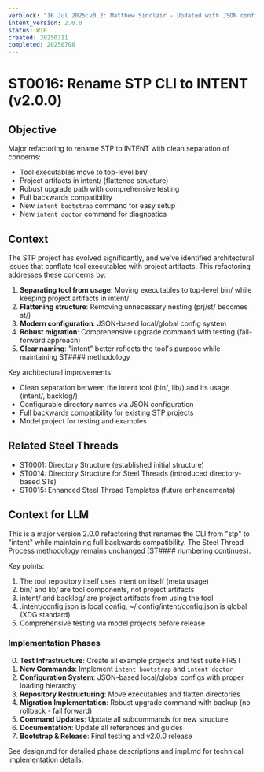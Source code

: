 ```yaml
---
verblock: "16 Jul 2025:v0.2: Matthew Sinclair - Updated with JSON config and new commands"
intent_version: 2.0.0
status: WIP
created: 20250311
completed: 20250708
---
```

# ST0016: Rename STP CLI to INTENT (v2.0.0)

## Objective

Major refactoring to rename STP to INTENT with clean separation of concerns:

- Tool executables move to top-level bin/
- Project artifacts in intent/ (flattened structure)
- Robust upgrade path with comprehensive testing
- Full backwards compatibility
- New `intent bootstrap` command for easy setup
- New `intent doctor` command for diagnostics

## Context

The STP project has evolved significantly, and we've identified architectural issues that conflate tool executables with project artifacts. This refactoring addresses these concerns by:

1. **Separating tool from usage**: Moving executables to top-level bin/ while keeping project artifacts in intent/
2. **Flattening structure**: Removing unnecessary nesting (prj/st/ becomes st/)
3. **Modern configuration**: JSON-based local/global config system
4. **Robust migration**: Comprehensive upgrade command with testing (fail-forward approach)
5. **Clear naming**: "intent" better reflects the tool's purpose while maintaining ST#### methodology

Key architectural improvements:

- Clean separation between the intent tool (bin/, lib/) and its usage (intent/, backlog/)
- Configurable directory names via JSON configuration
- Full backwards compatibility for existing STP projects
- Model project for testing and examples

## Related Steel Threads

- ST0001: Directory Structure (established initial structure)
- ST0014: Directory Structure for Steel Threads (introduced directory-based STs)
- ST0015: Enhanced Steel Thread Templates (future enhancements)

## Context for LLM

This is a major version 2.0.0 refactoring that renames the CLI from "stp" to "intent" while maintaining full backwards compatibility. The Steel Thread Process methodology remains unchanged (ST#### numbering continues).

Key points:

1. The tool repository itself uses intent on itself (meta usage)
2. bin/ and lib/ are tool components, not project artifacts
3. intent/ and backlog/ are project artifacts from using the tool
4. .intent/config.json is local config, ~/.config/intent/config.json is global (XDG standard)
5. Comprehensive testing via model projects before release

### Implementation Phases

0. **Test Infrastructure**: Create all example projects and test suite FIRST
1. **New Commands**: Implement `intent bootstrap` and `intent doctor`
2. **Configuration System**: JSON-based local/global configs with proper loading hierarchy
3. **Repository Restructuring**: Move executables and flatten directories
4. **Migration Implementation**: Robust upgrade command with backup (no rollback - fail forward)
5. **Command Updates**: Update all subcommands for new structure
6. **Documentation**: Update all references and guides
7. **Bootstrap & Release**: Final testing and v2.0.0 release

See design.md for detailed phase descriptions and impl.md for technical implementation details.
